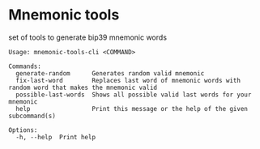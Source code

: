 # Mnemonic tools
set of tools to generate bip39 mnemonic words

```
Usage: mnemonic-tools-cli <COMMAND>

Commands:
  generate-random      Generates random valid mnemonic
  fix-last-word        Replaces last word of mnemonic words with random word that makes the mnemonic valid
  possible-last-words  Shows all possible valid last words for your mnemonic
  help                 Print this message or the help of the given subcommand(s)

Options:
  -h, --help  Print help
```
